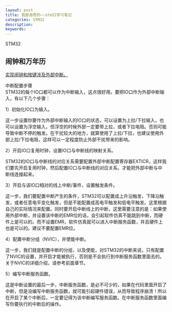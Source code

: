 ```yaml
---
layout: post
title: 我是自愿的——stm32学习笔记
categories: STM32
description: 
keywords: 
---
```

STM32

## 闹钟和万年历

[实现闹钟和按键涉及外部中断。](https://blog.csdn.net/zzwdkxx/article/details/9036679)


中断配置步骤                                                                                                                          
STM32的每个IO口都可以作为中断输入，这点很好用。要把IO口作为外部中断输入，有以下几个步骤：

1）初始化IO口为输入。

这一步设置你要作为外部中断输入的IO口的状态，可以设置为上拉/下拉输入，也可以设置为浮空输入，但浮空的时候外部一定要带上拉，或者下拉电阻。否则可能导致中断不停的触发。在干扰较大的地方，就算使用了上拉/下拉，也建议使用外部上拉/下拉电阻，这样可以一定程度防止外部干扰带来的影响。

2）开启IO口复用时钟，设置IO口与中断线的映射关系。

STM32的IO口与中断线的对应关系需要配置外部中断配置寄存器EXTICR，这样我们要先开启复用时钟，然后配置IO口与中断线的对应关系。才能把外部中断与中断线连接起来。

3）开启与该IO口相对的线上中断/事件，设置触发条件。

这一步，我们要配置中断产生的条件，STM32可以配置成上升沿触发，下降沿触发，或者任意电平变化触发，但是不能配置成高电平触发和低电平触发。这里根据自己的实际情况来配置。同时要开启中断线上的中断，这里需要注意的是：如果使用外部中断，并设置该中断的EMR位的话，会引起软件仿真不能跳到中断，而硬件上是可以的。而不设置EMR，软件仿真就可以进入中断服务函数，并且硬件上也是可以的。建议不要配置EMR位。

4）配置中断分组（NVIC），并使能中断。

这一步，我们就是配置中断的分组，以及使能，对STM32的中断来说，只有配置了NVIC的设置，并开启才能被执行，否则是不会执行到中断服务函数里面去的。关于NVIC的详细介绍，请参考前面章节。

5）编写中断服务函数。

这是中断设置的最后一步，中断服务函数，是必不可少的，如果在代码里面开启了中断，但是没编写中断服务函数，就可能引起硬件错误，从而导致程序崩溃！所以在开启了某个中断后，一定要记得为该中断编写服务函数。在中断服务函数里面编写你要执行的中断后的操作。
